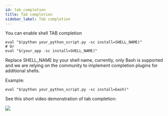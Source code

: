 ```yaml
---
id: tab_completion
title: Tab completion
sidebar_label: Tab completion
---
```

You can enable shell TAB completion 
```
eval "$(python your_python_script.py -sc install=SHELL_NAME)"
# Or
eval "$(your_app -sc install=SHELL_NAME)"
```

Replace SHELL_NAME by your shell name, currently, only Bash is supported and we are relying on the community to implement completion plugins for additional shells.

Example:
```
eval "$(python your_python_script.py -sc install=bash)"
```

See this short video demonstration of tab completion:

<a href="https://asciinema.org/a/269503" target="_blank"><img src="https://asciinema.org/a/269503.svg" /></a>